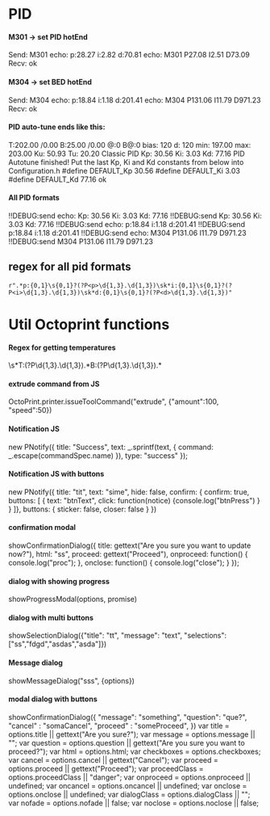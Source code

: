 # PID

#### M301 -> set PID hotEnd

Send: M301
echo: p:28.27 i:2.82 d:70.81
echo: M301 P27.08 I2.51 D73.09
Recv: ok

#### M304 -> set BED hotEnd

Send: M304
echo: p:18.84 i:1.18 d:201.41
echo: M304 P131.06 I11.79 D971.23
Recv: ok

#### PID auto-tune ends like this:

T:202.00 /0.00 B:25.00 /0.00 @:0 B@:0
bias: 120 d: 120 min: 197.00 max: 203.00 Ku: 50.93 Tu: 20.20
Classic PID
Kp: 30.56 Ki: 3.03 Kd: 77.16
PID Autotune finished! Put the last Kp, Ki and Kd constants from below into Configuration.h
\#define DEFAULT_Kp 30.56
\#define DEFAULT_Ki 3.03
\#define DEFAULT_Kd 77.16
ok

#### All PID formats

!!DEBUG:send echo: Kp: 30.56 Ki: 3.03 Kd: 77.16
!!DEBUG:send Kp: 30.56 Ki: 3.03 Kd: 77.16
!!DEBUG:send echo: p:18.84 i:1.18 d:201.41
!!DEBUG:send p:18.84 i:1.18 d:201.41
!!DEBUG:send echo: M304 P131.06 I11.79 D971.23
!!DEBUG:send M304 P131.06 I11.79 D971.23

## regex for all pid formats

`r".*p:{0,1}\s{0,1}?(?P<p>\d{1,3}.\d{1,3})\sk*i:{0,1}\s{0,1}?(?P<i>\d{1,3}.\d{1,3})\sk*d:{0,1}\s{0,1}?(?P<d>\d{1,3}.\d{1,3})"`

# Util Octoprint functions

#### Regex for getting temperatures

\s*T:(?P<toolTemp>\d{1,3}.\d{1,3}).*B:(?P<betTemp>\d{1,3}.\d{1,3}).\*

#### extrude command from JS

OctoPrint.printer.issueToolCommand("extrude", {"amount":100, "speed":50})

#### Notification JS

new PNotify({
title: "Success",
text: _.sprintf(text, {
command: _.escape(commandSpec.name)
}),
type: "success"
});

#### Notification JS with buttons

new PNotify({
title: "tit",
text: "sime",
hide: false,
confirm: {
confirm: true,
buttons: [
{
text: "btnText",
click: function(notice) {console.log("btnPress")
}
}
]},
buttons: {
sticker: false,
closer: false
}
})

#### confirmation modal

showConfirmationDialog({
title: gettext("Are you sure you want to update now?"),
html: "ss",
proceed: gettext("Proceed"),
onproceed: function() {
console.log("proc");
},
onclose: function() {
console.log("close");
}
});

#### dialog with showing progress

showProgressModal(options, promise)

#### dialog with multi buttons

showSelectionDialog({"title": "tt", "message": "text", "selections":["ss","fdgd","asdas","asda"]})

#### Message dialog

showMessageDialog("sss", {options})

#### modal dialog with buttons

showConfirmationDialog({
"message": "something",
"question": "que?",
"cancel" : "somaCancel",
"proceed" : "someProceed",
})
var title = options.title || gettext("Are you sure?");
var message = options.message || "";
var question = options.question || gettext("Are you sure you want to proceed?");
var html = options.html;
var checkboxes = options.checkboxes;
var cancel = options.cancel || gettext("Cancel");
var proceed = options.proceed || gettext("Proceed");
var proceedClass = options.proceedClass || "danger";
var onproceed = options.onproceed || undefined;
var oncancel = options.oncancel || undefined;
var onclose = options.onclose || undefined;
var dialogClass = options.dialogClass || "";
var nofade = options.nofade || false;
var noclose = options.noclose || false;
